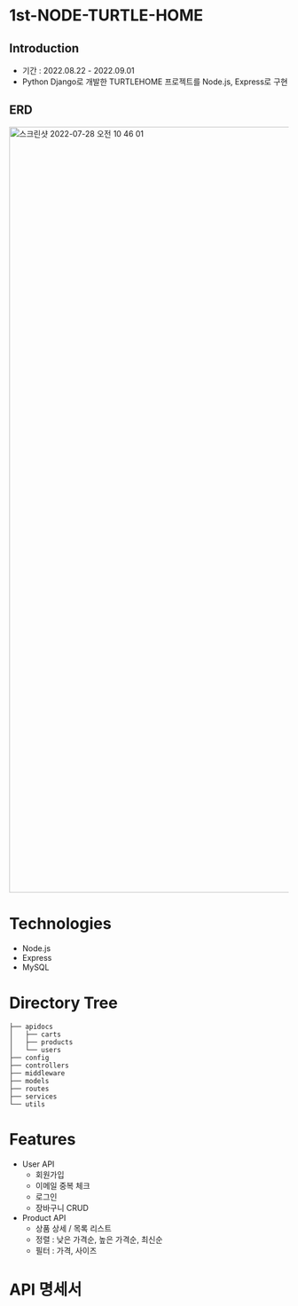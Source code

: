 # 1st-NODE-TURTLE-HOME

## Introduction
- 기간 : 2022.08.22 - 2022.09.01
- Python Django로 개발한 TURTLEHOME 프로젝트를 Node.js, Express로 구현

## ERD
<img width="1381" alt="스크린샷 2022-07-28 오전 10 46 01" src="https://user-images.githubusercontent.com/78359232/181875825-64d7c1f4-58ce-4ed9-9e48-11e9322e484e.png">

# Technologies
- Node.js
- Express
- MySQL

# Directory Tree
```
├── apidocs
│   ├── carts
│   ├── products
│   └── users
├── config
├── controllers
├── middleware
├── models
├── routes
├── services
└── utils
```

# Features
- User API
  - 회원가입
  - 이메일 중복 체크
  - 로그인
  - 장바구니 CRUD
- Product API
  - 상품 상세 / 목록 리스트
  - 정렬 : 낮은 가격순, 높은 가격순, 최신순
  - 필터 : 가격, 사이즈

# API 명세서
